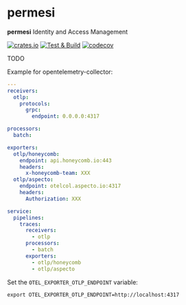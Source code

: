 # permesi

**permesi** Identity and Access Management

[![crates.io](https://img.shields.io/crates/v/permesi.svg)](https://crates.io/crates/permesi)
[![Test & Build](https://github.com/permesi/permesi/actions/workflows/build.yml/badge.svg)](https://github.com/permesi/permesi/actions/workflows/build.yml)
[![codecov](https://codecov.io/gh/permesi/permesi/graph/badge.svg?token=ODC4S2YHPF)](https://codecov.io/gh/permesi/permesi)

TODO

Example for opentelemetry-collector:

```yaml
---
receivers:
  otlp:
    protocols:
      grpc:
        endpoint: 0.0.0.0:4317

processors:
  batch:

exporters:
  otlp/honeycomb:
    endpoint: api.honeycomb.io:443
    headers:
      x-honeycomb-team: XXX
  otlp/aspecto:
    endpoint: otelcol.aspecto.io:4317
    headers:
      Authorization: XXX

service:
  pipelines:
    traces:
      receivers:
        - otlp
      processors:
        - batch
      exporters:
        - otlp/honeycomb
        - otlp/aspecto
```


Set the `OTEL_EXPORTER_OTLP_ENDPOINT` variable:

    export OTEL_EXPORTER_OTLP_ENDPOINT=http://localhost:4317
